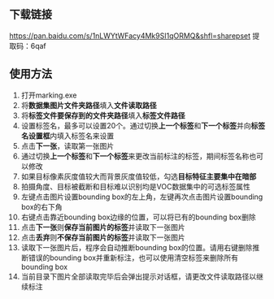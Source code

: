 ## 下载链接

https://pan.baidu.com/s/1nLWYtWFacy4Mk9SI1qORMQ&shfl=sharepset 提取码：6qaf

## 使用方法
1. 打开marking.exe
2. 将**数据集图片文件夹路径**填入**文件读取路径**
3. 将**标签文件要保存到的文件夹路径**填入**标签文件路径**
4. 设置标签名，最多可以设置20个。通过切换**上一个标签**和**下一个标签**并向**标签名设置框**内填入标签名来设置
5. 点击**下一张**，读取第一张图片
6. 通过切换**上一个标签**和**下一个标签**来更改当前标注的标签，期间标签名称也可以修改
7. 如果目标像素灰度值较大而背景灰度值较低，勾选**目标特征主要集中在暗部**
8. 拍摄角度、目标被截断和目标难以识别均是VOC数据集中的可选标签属性
9. 左键点击图片设置bounding box的左上角，左键再次点击图片设置bounding box的右下角
10. 右键点击靠近bounding box边缘的位置，可以将已有的bounding box删除
11. 点击**下一张**则**保存当前图片的标签**并读取下一张图片
12. 点击**丢弃**则**不保存当前图片的标签**并读取下一张图片
13. 读取下一张图片后，程序会自动推断bounding box的位置。请用右键删除推断错误的bounding box并重新标注，也可以使用清空标签来删除所有bounding box
14. 当前目录下图片全部读取完毕后会弹出提示对话框，请更改文件读取路径以继续标注